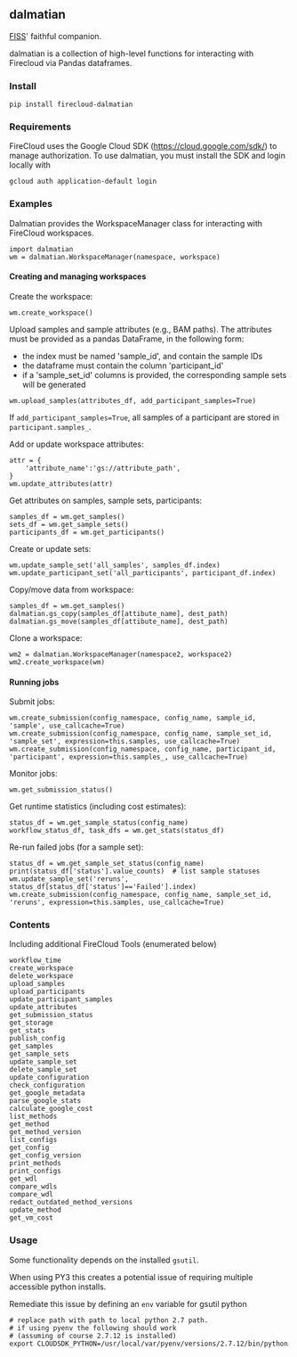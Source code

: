 
## dalmatian

[FISS](https://github.com/broadinstitute/fiss)' faithful companion.

dalmatian is a collection of high-level functions for interacting with Firecloud via Pandas dataframes.

### Install

`pip install firecloud-dalmatian`

### Requirements

FireCloud uses the Google Cloud SDK (https://cloud.google.com/sdk/) to manage authorization. To use dalmatian, you must install the SDK and login locally with

```
gcloud auth application-default login

```
### Examples
Dalmatian provides the WorkspaceManager class for interacting with FireCloud workspaces.
```
import dalmatian
wm = dalmatian.WorkspaceManager(namespace, workspace)
```

#### Creating and managing workspaces
Create the workspace:
```
wm.create_workspace()
```

Upload samples and sample attributes (e.g., BAM paths). The attributes must be provided as a pandas DataFrame, in the following form:
 * the index must be named 'sample_id', and contain the sample IDs
 * the dataframe must contain the column 'participant_id'
 * if a 'sample_set_id' columns is provided, the corresponding sample sets will be generated
```
wm.upload_samples(attributes_df, add_participant_samples=True)
```
If `add_participant_samples=True`, all samples of a participant are stored in `participant.samples_`. 

Add or update workspace attributes:
```
attr = {
    'attribute_name':'gs://attribute_path',
}
wm.update_attributes(attr)
```

Get attributes on samples, sample sets, participants:
```
samples_df = wm.get_samples()
sets_df = wm.get_sample_sets()
participants_df = wm.get_participants()
```

Create or update sets:
```
wm.update_sample_set('all_samples', samples_df.index)
wm.update_participant_set('all_participants', participant_df.index)
```

Copy/move data from workspace:
```
samples_df = wm.get_samples()
dalmatian.gs_copy(samples_df[attibute_name], dest_path)
dalmatian.gs_move(samples_df[attibute_name], dest_path)
```

Clone a workspace:
```
wm2 = dalmatian.WorkspaceManager(namespace2, workspace2)
wm2.create_workspace(wm)
```

#### Running jobs
Submit jobs:
```
wm.create_submission(config_namespace, config_name, sample_id, 'sample', use_callcache=True)
wm.create_submission(config_namespace, config_name, sample_set_id, 'sample_set', expression=this.samples, use_callcache=True)
wm.create_submission(config_namespace, config_name, participant_id, 'participant', expression=this.samples_, use_callcache=True)
```

Monitor jobs:
```
wm.get_submission_status()
```

Get runtime statistics (including cost estimates):
```
status_df = wm.get_sample_status(config_name)
workflow_status_df, task_dfs = wm.get_stats(status_df)
```

Re-run failed jobs (for a sample set):
```
status_df = wm.get_sample_set_status(config_name)
print(status_df['status'].value_counts)  # list sample statuses
wm.update_sample_set('reruns', status_df[status_df['status']=='Failed'].index)
wm.create_submission(config_namespace, config_name, sample_set_id, 'reruns', expression=this.samples, use_callcache=True)
```

### Contents

Including additional FireCloud Tools (enumerated below)

```
workflow_time
create_workspace
delete_workspace
upload_samples
upload_participants
update_participant_samples
update_attributes
get_submission_status
get_storage
get_stats
publish_config
get_samples
get_sample_sets
update_sample_set
delete_sample_set
update_configuration
check_configuration
get_google_metadata
parse_google_stats
calculate_google_cost
list_methods
get_method
get_method_version
list_configs
get_config
get_config_version
print_methods
print_configs
get_wdl
compare_wdls
compare_wdl
redact_outdated_method_versions
update_method
get_vm_cost
```


### Usage

Some functionality depends on the installed `gsutil`.

When using PY3 this creates a potential issue of requiring multiple accessible python installs.

Remediate this issue by defining an `env` variable for gsutil python

```
# replace path with path to local python 2.7 path.
# if using pyenv the following should work
# (assuming of course 2.7.12 is installed)
export CLOUDSDK_PYTHON=/usr/local/var/pyenv/versions/2.7.12/bin/python
```
